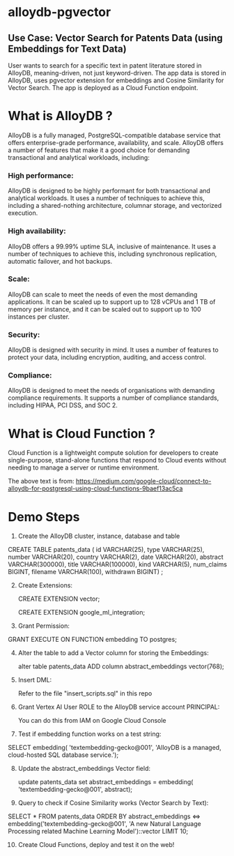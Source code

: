 # alloydb-pgvector
## Use Case: Vector Search for Patents Data (using Embeddings for Text Data)
User wants to search for a specific text in patent literature stored in AlloyDB, meaning-driven, not just keyword-driven. The app data is stored in AlloyDB, uses pgvector extension for embeddings and Cosine Similarity for Vector Search. The app is deployed as a Cloud Function endpoint.

# What is AlloyDB ?
AlloyDB is a fully managed, PostgreSQL-compatible database service that offers enterprise-grade performance, availability, and scale. AlloyDB offers a number of features that make it a good choice for demanding transactional and analytical workloads, including:
### High performance: 
AlloyDB is designed to be highly performant for both transactional and analytical workloads. It uses a number of techniques to achieve this, including a shared-nothing architecture, columnar storage, and vectorized execution.
### High availability: 
AlloyDB offers a 99.99% uptime SLA, inclusive of maintenance. It uses a number of techniques to achieve this, including synchronous replication, automatic failover, and hot backups.
### Scale: 
AlloyDB can scale to meet the needs of even the most demanding applications. It can be scaled up to support up to 128 vCPUs and 1 TB of memory per instance, and it can be scaled out to support up to 100 instances per cluster.
### Security: 
AlloyDB is designed with security in mind. It uses a number of features to protect your data, including encryption, auditing, and access control.
### Compliance: 
AlloyDB is designed to meet the needs of organisations with demanding compliance requirements. It supports a number of compliance standards, including HIPAA, PCI DSS, and SOC 2.

# What is Cloud Function ?
Cloud Function is a lightweight compute solution for developers to create single-purpose, stand-alone functions that respond to Cloud events without needing to manage a server or runtime environment.

The above text is from: https://medium.com/google-cloud/connect-to-alloydb-for-postgresql-using-cloud-functions-9baef13ac5ca

# Demo Steps
1. Create the AlloyDB cluster, instance, database and table

CREATE TABLE patents_data ( 
    id VARCHAR(25),
    type VARCHAR(25),
    number VARCHAR(20),
    country VARCHAR(2),
    date VARCHAR(20),
    abstract VARCHAR(300000),
    title VARCHAR(100000),
    kind VARCHAR(5),
    num_claims BIGINT,
    filename VARCHAR(100),
    withdrawn BIGINT)  ;

2. Create Extensions:

   CREATE EXTENSION vector;

   CREATE EXTENSION google_ml_integration;

3. Grant Permission:
   
  GRANT EXECUTE
  ON
    FUNCTION embedding TO postgres;

4. Alter the table to add a Vector column for storing the Embeddings:

   alter table patents_data ADD column abstract_embeddings vector(768);

5. Insert DML:

   Refer to the file "insert_scripts.sql" in this repo

6. Grant Vertex AI User ROLE to the AlloyDB service account PRINCIPAL:

   You can do this from IAM on Google Cloud Console

7. Test if embedding function works on a test string:

  SELECT embedding( 'textembedding-gecko@001', 'AlloyDB is a managed, cloud-hosted SQL database service.');

8. Update the abstract_embeddings Vector field:

   update patents_data set abstract_embeddings = embedding( 'textembedding-gecko@001', abstract);

9. Query to check if Cosine Similarity works (Vector Search by Text):

  SELECT * FROM patents_data ORDER BY abstract_embeddings <=> embedding('textembedding-gecko@001', 'A new Natural Language Processing related Machine Learning Model')::vector LIMIT 10;

10. Create Cloud Functions, deploy and test it on the web!
